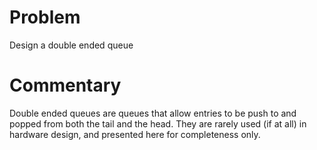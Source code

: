 # Problem

Design a double ended queue

# Commentary

Double ended queues are queues that allow entries to be push to and
popped from both the tail and the head. They are rarely used (if at
all) in hardware design, and presented here for completeness only.
